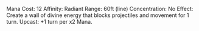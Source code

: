 Mana Cost: 12
Affinity: Radiant
Range: 60ft (line)
Concentration: No
Effect: Create a wall of divine energy that blocks projectiles and movement for 1 turn.
Upcast: +1 turn per x2 Mana.